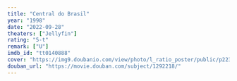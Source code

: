 ```yaml
---
title: "Central do Brasil"
year: "1998"
date: "2022-09-28"
theaters: ["Jellyfin"]
rating: "5-t"
remark: ["U"]
imdb_id: "tt0140888"
cover: "https://img9.doubanio.com/view/photo/l_ratio_poster/public/p2239441575.jpg"
douban_url: "https://movie.douban.com/subject/1292218/"
---
```

